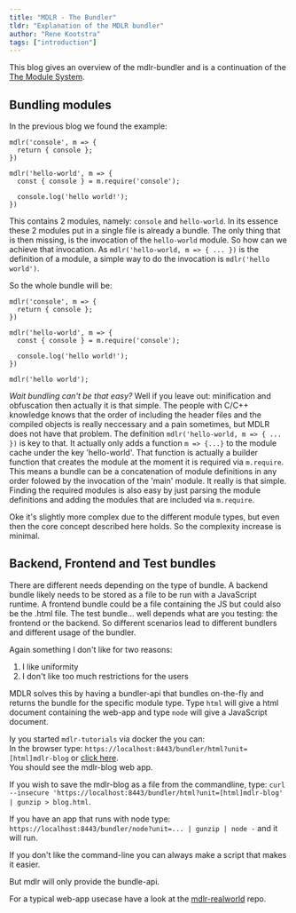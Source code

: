 ```yaml
---
title: "MDLR - The Bundler"
tldr: "Explanation of the MDLR bundler"
author: "Rene Kootstra"
tags: ["introduction"]
---
```


This blog gives an overview of the mdlr-bundler and is a continuation of the [The Module System](link:#/posts/20221202-mdlr-basics.md).

## Bundling modules

In the previous blog we found the example:  
```
mdlr('console', m => {
  return { console };
})
  
mdlr('hello-world', m => {
  const { console } = m.require('console');
  
  console.log('hello world!');
})
```
This contains 2 modules, namely: `console` and `hello-world`. In its essence these 2 modules put in a single file is already a bundle. 
The only thing that is then missing, is the invocation of the `hello-world` module. So how can we achieve that invocation.
As `mdlr('hello-world, m => { ... })` is the definition of a module, a simple way to do the invocation is `mdlr('hello world')`.  
  
So the whole bundle will be:
```
mdlr('console', m => {
  return { console };
})
  
mdlr('hello-world', m => {
  const { console } = m.require('console');
  
  console.log('hello world!');
})
  
mdlr('hello world');
```
  
*Wait bundling can't be that easy?*  Well if you leave out: minification and obfuscation then actually it is that simple. The people with C/C++ knowledge knows that the order of including the header files and the compiled objects is really neccessary and a pain sometimes, but MDLR does not have that problem. The definition `mdlr('hello-world, m => { ... })` is key to that. It actually only adds a function `m => {...}` to the module cache under the key 'hello-world'. That function is actually a builder function that creates the module at the moment it is required via `m.require`. This means a bundle can be a concatenation of module definitions in any order folowed by the invocation of the 'main' module. It really is that simple. Finding the required modules is also easy by just parsing the module definitions and adding the modules that are included via `m.require`.  
  
Oke it's slightly more complex due to the different module types, but even then the core concept described here holds. So the complexity increase is minimal.

## Backend, Frontend and Test bundles

There are different needs depending on the type of bundle. A backend bundle likely needs to be stored as a file to be run with a JavaScript runtime. A frontend bundle could be a file containing the JS but could also be the .html file. The test bundle... well depends what are you testing: the frontend or the backend. So different scenarios lead to different bundlers and different usage of the bundler.  
  
Again something I don't like for two reasons:  
1) I like uniformity  
2) I don't like too much restrictions for the users  
  
MDLR solves this by having a bundler-api that bundles on-the-fly and returns the bundle for the specific module type. Type `html` will give a html document containing the web-app and type `node` will give a JavaScript document. 

Iy you started `mdlr-tutorials` via docker the you can:  
In the browser type: `https://localhost:8443/bundler/html?unit=[html]mdlr-blog` or [click here](https://localhost:8443/bundler/html?unit=[html]mdlr-blog).  
You should see the mdlr-blog web app.  
  
If you wish to save the mdlr-blog as a file from the commandline, type: `curl --insecure 'https://localhost:8443/bundler/html?unit=[html]mdlr-blog' | gunzip > blog.html`.  

If you have an app that runs with node type: `https://localhost:8443/bundler/node?unit=... | gunzip | node -` and it will run.  

If you don't like the command-line you can always make a script that makes it easier.  
  
But mdlr will only provide the bundle-api.

For a typical web-app usecase have a look at the [mdlr-realworld](https://github.com/kootstra-rene/mdlr-realworld) repo.